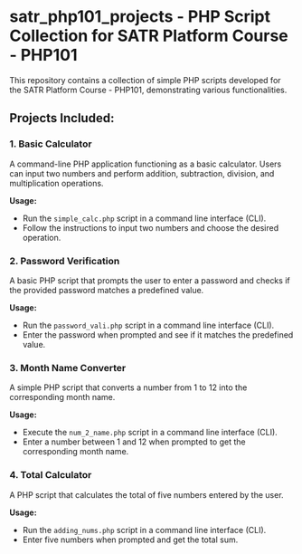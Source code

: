 # satr_php101_projects - PHP Script Collection for SATR Platform Course - PHP101

This repository contains a collection of simple PHP scripts developed for the SATR Platform Course - PHP101, demonstrating various functionalities.

## Projects Included:

### 1. Basic Calculator

A command-line PHP application functioning as a basic calculator. Users can input two numbers and perform addition, subtraction, division, and multiplication operations.

**Usage:**
- Run the `simple_calc.php` script in a command line interface (CLI).
- Follow the instructions to input two numbers and choose the desired operation.

### 2. Password Verification

A basic PHP script that prompts the user to enter a password and checks if the provided password matches a predefined value.

**Usage:**
- Run the `password_vali.php` script in a command line interface (CLI).
- Enter the password when prompted and see if it matches the predefined value.

### 3. Month Name Converter

A simple PHP script that converts a number from 1 to 12 into the corresponding month name.

**Usage:**
- Execute the `num_2_name.php` script in a command line interface (CLI).
- Enter a number between 1 and 12 when prompted to get the corresponding month name.

### 4. Total Calculator

A PHP script that calculates the total of five numbers entered by the user.

**Usage:**
- Run the `adding_nums.php` script in a command line interface (CLI).
- Enter five numbers when prompted and get the total sum.
